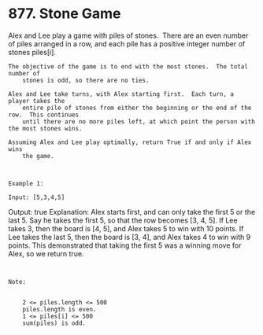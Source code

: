 # 877. Stone Game

Alex and Lee play a game with piles of stones.  There are an even number of piles
        arranged in a row, and each pile has a positive integer number of stones
        piles[i].

    The objective of the game is to end with the most stones.  The total number of
        stones is odd, so there are no ties.

    Alex and Lee take turns, with Alex starting first.  Each turn, a player takes the
        entire pile of stones from either the beginning or the end of the row.  This continues
        until there are no more piles left, at which point the person with the most stones wins.

    Assuming Alex and Lee play optimally, return True if and only if Alex wins
        the game.

     

    Example 1:

    Input: [5,3,4,5]
Output: true
Explanation: 
Alex starts first, and can only take the first 5 or the last 5.
Say he takes the first 5, so that the row becomes [3, 4, 5].
If Lee takes 3, then the board is [4, 5], and Alex takes 5 to win with 10 points.
If Lee takes the last 5, then the board is [3, 4], and Alex takes 4 to win with 9 points.
This demonstrated that taking the first 5 was a winning move for Alex, so we return true.

     

    Note:

    
        2 <= piles.length <= 500
        piles.length is even.
        1 <= piles[i] <= 500
        sum(piles) is odd.
